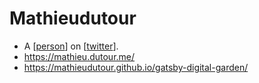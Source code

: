# Mathieudutour

 - A [[person]] on [[twitter]].
 - https://mathieu.dutour.me/
 - https://mathieudutour.github.io/gatsby-digital-garden/


[//begin]: # "Autogenerated link references for markdown compatibility"
[person]: person "Person"
[twitter]: twitter "Twitter"
[//end]: # "Autogenerated link references"